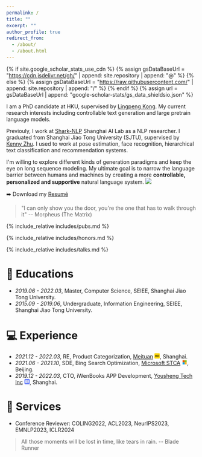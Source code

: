 ```yaml
---
permalink: /
title: ""
excerpt: ""
author_profile: true
redirect_from: 
  - /about/
  - /about.html
---
```


{% if site.google_scholar_stats_use_cdn %}
{% assign gsDataBaseUrl = "https://cdn.jsdelivr.net/gh/" | append: site.repository | append: "@" %}
{% else %}
{% assign gsDataBaseUrl = "https://raw.githubusercontent.com/" | append: site.repository | append: "/" %}
{% endif %}
{% assign url = gsDataBaseUrl | append: "google-scholar-stats/gs_data_shieldsio.json" %}

<span class='anchor' id='about-me'></span>


I am a PhD candidate at HKU, supervised by [Lingpeng Kong](https://ikekonglp.github.io/).
My current research interests including controllable text generation and large pretrain language models. 

Previouly, I work at [Shark-NLP](https://github.com/Shark-NLP) Shanghai AI Lab as a NLP researcher. I graduated from Shanghai Jiao Tong University (SJTU), supervised by [Kenny Zhu](https://www.cs.sjtu.edu.cn/~kzhu/). I used to work at pose estimation, face recognition, hierarchical text classification and recommendation systems.

I'm willing to explore different kinds of generation paradigms and keep the eye on long sequence modeling. My ultimate goal is to narrow the language barrier between humans and machines by creating a more **controllable, personalized and supportive** natural language system. <a href='https://scholar.google.com/citations?user=F86VNoMAAAAJ&hl=en'><img src="https://img.shields.io/endpoint?url={{ url | url_encode }}&logo=Google%20Scholar&labelColor=f6f6f6&color=9cf&style=flat&label=citations"></a>

➡️ Download my [Resumé](./uploads/resume.pdf)


> "I can only show you the door, you're the one that has to walk through it" -- Morpheus (The Matrix)


{% include_relative includes/pubs.md %}

{% include_relative includes/honors.md %}

{% include_relative includes/talks.md %}


# 📖 Educations
- *2019.06 - 2022.03*, Master, Computer Science, SEIEE, Shanghai Jiao Tong University. 
- *2015.09 - 2019.06*, Undergraduate, Information Engineering, SEIEE, Shanghai Jiao Tong University. 

# 💻 Experience
- *2021.12 - 2022.03*, RE, Product Categorization, [Meituan]() <img src='./images/meituan.svg' style='width: 1em;'>, Shanghai.
- *2021.06 - 2021.10*, SDE, Bing Search Optimization, [Microsoft STCA]() <img src='./images/Microsoft.svg' style='width: 1em;'>, Beijing.
- *2019.12 - 2022.03*, CTO, iWenBooks APP Development, [Yousheng Tech Inc]() <img src='./images/iwen.svg' style='width: 1em;'>, Shanghai.

# 📌 Services
- Conference Reviewer: COLING2022, ACL2023, NeurIPS2023, EMNLP2023, ICLR2024

> All those moments will be lost in time, like tears in rain. -- Blade Runner

<table style="width:20%;border:0px;border-spacing:0px;border-collapse:separate;margin-right:auto;margin-left:auto;"><tbody>
  <tr>
    <script type='text/javascript' id='clustrmaps' src='//cdn.clustrmaps.com/map_v2.js?cl=348ecb&w=200&t=tt&d=9m0ZS4AxwFSdh8NyeNwF9tYWp7ej9AlJ2-V9PRqw5XA&co=ffffff&cmo=ffb732&cmn=fc4b4b&ct=000000'></script>
</tr>
</tbody></table>